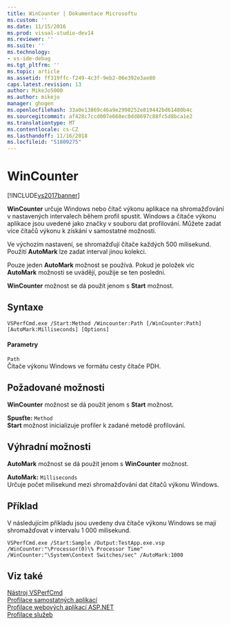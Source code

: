 ```yaml
---
title: WinCounter | Dokumentace Microsoftu
ms.custom: ''
ms.date: 11/15/2016
ms.prod: visual-studio-dev14
ms.reviewer: ''
ms.suite: ''
ms.technology:
- vs-ide-debug
ms.tgt_pltfrm: ''
ms.topic: article
ms.assetid: ff319ffc-f249-4c3f-9eb2-06e392e3ae80
caps.latest.revision: 13
author: MikeJo5000
ms.author: mikejo
manager: ghogen
ms.openlocfilehash: 33a0e13869c46a9e2998252e819442bd61480b4c
ms.sourcegitcommit: af428c7ccd007e668ec0dd8697c88fc5d8bca1e2
ms.translationtype: MT
ms.contentlocale: cs-CZ
ms.lasthandoff: 11/16/2018
ms.locfileid: "51809275"
---
```

# <a name="wincounter"></a>WinCounter
[!INCLUDE[vs2017banner](../includes/vs2017banner.md)]

**WinCounter** určuje Windows nebo čítač výkonu aplikace na shromažďování v nastavených intervalech během profil spustit. Windows a čítače výkonu aplikace jsou uvedené jako značky v souboru dat profilování. Můžete zadat více čítačů výkonu k získání v samostatné možnosti.  
  
 Ve výchozím nastavení, se shromažďují čítače každých 500 milisekund. Použití **AutoMark** lze zadat interval jinou kolekci.  
  
 Pouze jeden **AutoMark** možnost se používá. Pokud je položek víc **AutoMark** možnosti se uvádějí, použije se ten poslední.  
  
 **WinCounter** možnost se dá použít jenom s **Start** možnost.  
  
## <a name="syntax"></a>Syntaxe  
  
```  
VSPerfCmd.exe /Start:Method /Wincounter:Path [/WinCounter:Path] [AutoMark:Milliseconds] [Options]  
```  
  
#### <a name="parameters"></a>Parametry  
 `Path`  
 Čítače výkonu Windows ve formátu cesty čítače PDH.  
  
## <a name="required-options"></a>Požadované možnosti  
 **WinCounter** možnost se dá použít jenom s **Start** možnost.  
  
 **Spusťte:** `Method`  
 **Start** možnost inicializuje profiler k zadané metodě profilování.  
  
## <a name="exclusive-options"></a>Výhradní možnosti  
 **AutoMark** možnost se dá použít jenom s **WinCounter** možnost.  
  
 **AutoMark:** `Milliseconds`  
 Určuje počet milisekund mezi shromažďování dat čítačů výkonu Windows.  
  
## <a name="example"></a>Příklad  
 V následujícím příkladu jsou uvedeny dva čítače výkonu Windows se mají shromažďovat v intervalu 1 000 milisekund.  
  
```  
VSPerfCmd.exe /Start:Sample /Output:TestApp.exe.vsp /WinCounter:"\Processor(0)\% Processor Time" /WinCounter:"\System\Context Switches/sec" /AutoMark:1000  
```  
  
## <a name="see-also"></a>Viz také  
 [Nástroj VSPerfCmd](../profiling/vsperfcmd.md)   
 [Profilace samostatných aplikací](../profiling/command-line-profiling-of-stand-alone-applications.md)   
 [Profilace webových aplikací ASP.NET](../profiling/command-line-profiling-of-aspnet-web-applications.md)   
 [Profilace služeb](../profiling/command-line-profiling-of-services.md)



